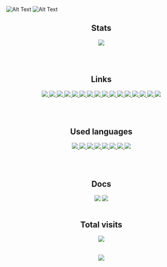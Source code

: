 ![Alt Text](https://user-images.githubusercontent.com/56048647/147860501-f043ee0e-f6e2-4ecb-8f93-f2673ed999f6.gif)
![Alt Text](https://user-images.githubusercontent.com/56048647/147860844-974225f6-312d-4960-825f-4c9f4f4ad589.gif)

<div align="center">
  
## Stats
[<img src="https://img.shields.io/website-up-down-green-red/http/klyntar.org.svg"/>](http://klyntar.org)

<br/> <br/>
## Links

<a href="https://www.reddit.com/r/KLYN74R/">
<img src="https://img.shields.io/badge/Reddit-FF4500?style=for-the-badge&logo=reddit&logoColor=white"/>
</a>
<a href="https://twitter.com/KLYN74R">
<img src="https://img.shields.io/badge/Twitter-1DA1F2?style=for-the-badge&logo=twitter&logoColor=white"/>
</a>
<a href="https://klyntar.medium.com/">
<img src="https://img.shields.io/badge/Medium-12100E?style=for-the-badge&logo=medium&logoColor=white"/>
</a>
<a href="https://www.tiktok.com/@klyn74r">
<img src="https://img.shields.io/badge/TikTok-000000?style=for-the-badge&logo=tiktok&logoColor=white"/>
</a>
<a href="https://www.instagram.com/klyn74r/">
<img src="https://img.shields.io/badge/Instagram-E4405F?style=for-the-badge&logo=instagram&logoColor=white"/>
</a>
  
<a href="https://www.pinterest.com/klyn74r">
<img src="https://img.shields.io/badge/Pinterest-%23E60023.svg?&style=for-the-badge&logo=Pinterest&logoColor=white"/>
</a>
  	
<a href="https://dev.to/klyntar">
<img src="https://img.shields.io/badge/dev.to-0A0A0A?style=for-the-badge&logo=devdotto&logoColor=white"/>
</a>
<a href="https://github.com/KLYN74R">
<img src="https://img.shields.io/badge/GitHub-100000?style=for-the-badge&logo=github&logoColor=white"/>
</a>
<a href="https://t.me/KLYN74R">
<img src="https://img.shields.io/badge/Telegram-2CA5E0?style=for-the-badge&logo=telegram&logoColor=white"/>
</a>
<a href="https://discord.gg/f7e7fCp97r">
<img src="https://img.shields.io/badge/Discord-7289DA?style=for-the-badge&logo=discord&logoColor=white"/>
</a>
<a href="http://klyntar66kjwhyirucco6sjgyp2f7lfznelzgpjcp6oha2olzb4rlead.onion">
<img src="https://img.shields.io/badge/Tor%20site-330F63?style=for-the-badge&logoColor=white"/>
</a>


<a href="https://www.youtube.com/channel/UC3TiyK40an6rQlf3BarMDoQ">
<img src="https://img.shields.io/badge/YouTube-FF0000?style=for-the-badge&logo=youtube&logoColor=white"/>
</a>
<a href="https://www.facebook.com/KLYN74R/">
<img src="https://img.shields.io/badge/Facebook-1877F2?style=for-the-badge&logo=facebook&logoColor=white"/>
</a>
<a href="https://gitlab.com/KLYNTAR">
<img src="https://img.shields.io/badge/GitLab-330F63?style=for-the-badge&logo=gitlab&logoColor=white"/>
</a>
<a href="https://klyn74r.tumblr.com/">
<img src="https://img.shields.io/badge/Tumblr-%2336465D.svg?&style=for-the-badge&logo=Tumblr&logoColor=white"/>
</a>
<a href="">
<img src="https://img.shields.io/badge/Stack_Overflow-FE7A16?style=for-the-badge&logo=stack-overflow&logoColor=white"/>
</a>

<br/> <br/>
## Used languages
<a href="">
<img src="https://img.shields.io/badge/Node.js-43853D?style=for-the-badge&logo=node.js&logoColor=white"/>
</a>
<a href="">
<img src="https://img.shields.io/badge/JavaScript-F7DF1E?style=for-the-badge&logo=javascript&logoColor=black"/>
</a>
<a href="">
<img src="https://img.shields.io/badge/Rust-000000?style=for-the-badge&logo=rust&logoColor=white"/>
</a>
<a href="">
<img src="https://img.shields.io/badge/Vue.js-35495E?style=for-the-badge&logo=vue.js&logoColor=4FC08D">
</a>
<a href="">
<img src="https://img.shields.io/badge/Shell_Script-121011?style=for-the-badge&logo=gnu-bash&logoColor=white">
</a>

<a href="">
<img src="https://img.shields.io/badge/Go-00ADD8?style=for-the-badge&logo=go&logoColor=white">
</a>
<a href="">
<img src="https://img.shields.io/badge/C%2B%2B-00599C?style=for-the-badge&logo=c%2B%2B&logoColor=white">
</a>
<a href="">
<img src="https://img.shields.io/badge/Python-3776AB?style=for-the-badge&logo=python&logoColor=white">
</a>
  
<br/> <br/>
## Docs
[<img src="https://img.shields.io/badge/Markdown-000000?style=for-the-badge&logo=markdown&logoColor=white">]()
[<img src="https://img.shields.io/badge/Gitbook-000000?style=for-the-badge&logo=gitbook&logoColor=white">](https://mastering.klyntar.org)
<br/> <br/> 

## Total visits
<img align="center" src="https://profile-counter.glitch.me/KLYN74R/count.svg"/>
<br/> <br/> <br/> 
<img src="https://readme-typing-svg.herokuapp.com?font=Major+Mono+Display&size=25&color=00B594&center=true&vCenter=true&lines=%F0%9F%91%BDWe+are+everywhere%F0%9F%91%BD">
</div>
